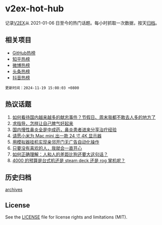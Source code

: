 # v2ex-hot-hub

 记录[V2EX](https://www.v2ex.com/)从 2021-01-06 日至今的热门话题。每小时抓取一次数据，按天[归档](archives)。
 
 ## 相关项目

- [GitHub热榜](https://github.com/it985/github-hot-hub)
- [知乎热榜](https://github.com/it985/zhihu-hot-hub)
- [微博热榜](https://github.com/it985/weibo-hot-hub)
- [头条热榜](https://github.com/it985/toutiao-hot-hub)
- [抖音热榜](https://github.com/it985/douyin-hot-hub)


 `更新时间：2024-11-19 15:08:03 +0800`

## 热议话题

1. [如何看待国内越来越多的献忠事件？节假日、周末我都不敢去人多的地方了](https://www.v2ex.com/t/1090692)
1. [求指导，怎样让自己脾气好起来](https://www.v2ex.com/t/1090746)
1. [国内慢性鼻炎全是中成药，鼻炎患者进来分享治疗经验](https://www.v2ex.com/t/1090725)
1. [请愿小米为 Mac mini 出一款 24 寸 4K 显示器](https://www.v2ex.com/t/1090672)
1. [用模拟器挂机实现亲邻开门无广告自动化操作](https://www.v2ex.com/t/1090682)
1. [只要没有喜欢的人，我就会一直开心](https://www.v2ex.com/t/1090604)
1. [如何正确理解：人和人的差距比狗还要大这句话？](https://www.v2ex.com/t/1090711)
1. [4000 的预算是台式机还是 steam deck 还是 rog 掌机呢？](https://www.v2ex.com/t/1090737)

## 历史归档

[archives](archives)

## License

See the [LICENSE](LICENSE) file for license rights and limitations (MIT).
